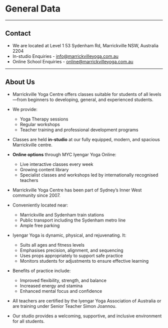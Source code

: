 # General Data

---

## Contact

- We are located at Level 1 53 Sydenham Rd, Marrickville NSW, Australia 2204
- In-studio Enquiries - info@marrickvilleyoga.com.au
- Online School Enquiries - online@marrickvilleyoga.com.au

---

## About Us

- Marrickville Yoga Centre offers classes suitable for students of all levels—from beginners to developing, general, and experienced students.
- We provide:

  - Yoga Therapy sessions
  - Regular workshops
  - Teacher training and professional development programs

- Classes are held **in-studio** at our fully equipped, modern, and spacious Marrickville centre.
- **Online options** through MYC Iyengar Yoga Online:

  - Live interactive classes every week
  - Growing content library
  - Specialist classes and workshops led by internationally recognised teachers

- Marrickville Yoga Centre has been part of Sydney’s Inner West community since 2007.
- Conveniently located near:

  - Marrickville and Sydenham train stations
  - Public transport including the Sydenham metro line
  - Ample free parking

- Iyengar Yoga is dynamic, physical, and rejuvenating. It:

  - Suits all ages and fitness levels
  - Emphasises precision, alignment, and sequencing
  - Uses props appropriately to support safe practice
  - Monitors students for adjustments to ensure effective learning

- Benefits of practice include:

  - Improved flexibility, strength, and balance
  - Increased energy and stamina
  - Enhanced mental focus and confidence

- All teachers are certified by the Iyengar Yoga Association of Australia or are training under Senior Teacher Simon Joannou.
- Our studio provides a welcoming, supportive, and inclusive environment for all students.
